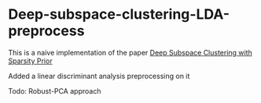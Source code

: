 # Deep-subspace-clustering-LDA-preprocess

This is a naive implementation of the paper [Deep Subspace Clustering with Sparsity Prior](http://www.ijcai.org/Proceedings/16/Papers/275.pdf)

Added a linear discriminant analysis preprocessing on it

Todo: Robust-PCA approach
